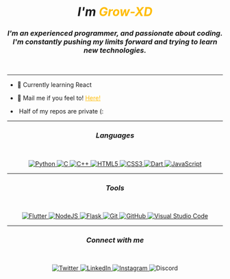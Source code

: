 <h1 align="center"><b><i>I'm <span style="color: #ffbc05">Grow-XD</span></b></i>​</h1>
<h3 align="center"><i>I'm an experienced programmer, and passionate about coding. I'm constantly pushing my limits forward and trying to learn new technologies.</i></h3>
<br>

***

- 🌌​ Currently learning React

- 📧 Mail me if you feel to! <a href="mailto:gupta.rg.rishabh@gmail.com" style="color: #ffbc05">Here!</a>

- ​ Half of my repos are private (:
***

<h3 align="center"><b><i>Languages</b></i></h3>
<br>
<div align="center">

<a href="https://en.wikipedia.org/wiki/Python_(programming_language)"> ![Python](https://img.shields.io/badge/python-3670A0?style=for-the-badge&logo=python&logoColor=white) </a>
<a href="https://en.wikipedia.org/wiki/C_(programming_language)"> ![C](https://img.shields.io/badge/c-%2300599C.svg?style=for-the-badge&logo=c&logoColor=white) </a>
<a href="https://en.wikipedia.org/wiki/C%2B%2B"> ![C++](https://img.shields.io/badge/c++-%2300599C.svg?style=for-the-badge&logo=c%2B%2B&logoColor=white) </a>
<a href="https://en.wikipedia.org/wiki/HTML5"> ![HTML5](https://img.shields.io/badge/html5-%23E34F26.svg?style=for-the-badge&logo=html5&logoColor=white) </a>
<a href="https://en.wikipedia.org/wiki/CSS"> ![CSS3](https://img.shields.io/badge/css3-%231572B6.svg?style=for-the-badge&logo=css3&logoColor=white) </a>
<a href="https://en.wikipedia.org/wiki/Dart_(programming_language)"> ![Dart](https://img.shields.io/badge/dart-%230175C2.svg?style=for-the-badge&logo=dart&logoColor=white) </a>
<a href="https://en.wikipedia.org/wiki/JavaScript"> ![JavaScript](https://img.shields.io/badge/javascript-%23323330.svg?style=for-the-badge&logo=javascript&logoColor=%23F7DF1E) </a>
</div>

***

<h3 align="center"><b><i>Tools</b></i></h3>
<br>
<div align="center">

<a href="https://flutter.dev/"> ![Flutter](https://img.shields.io/badge/Flutter-%2302569B.svg?style=for-the-badge&logo=Flutter&logoColor=white) </a>
<a href="https://nodejs.org/en/"> ![NodeJS](https://img.shields.io/badge/node.js-6DA55F?style=for-the-badge&logo=node.js&logoColor=white) </a>
<a href="https://flask.palletsprojects.com/"> ![Flask](https://img.shields.io/badge/flask-%23000.svg?style=for-the-badge&logo=flask&logoColor=white) </a>
<a href="https://git-scm.com/"> ![Git](https://img.shields.io/badge/git-%23F05033.svg?style=for-the-badge&logo=git&logoColor=white) </a>
<a href="https://github.com/"> ![GitHub](https://img.shields.io/badge/github-%23121011.svg?style=for-the-badge&logo=github&logoColor=white) </a>
<a href="https://code.visualstudio.com/"> ![Visual Studio Code](https://img.shields.io/badge/Visual%20Studio%20Code-0078d7.svg?style=for-the-badge&logo=visual-studio-code&logoColor=white) </a>


</div>

***

<h3 align="center"><b><i>Connect with me</b></i></h3>
<br>
<div align="center">

<a href="https://twitter.com/growXD_"> ![Twitter](https://img.shields.io/badge/Twitter-%231DA1F2.svg?style=for-the-badge&logo=Twitter&logoColor=white) </a>
<a href="https://www.linkedin.com/in/grow-xd/"> ![LinkedIn](https://img.shields.io/badge/linkedin-%230077B5.svg?style=for-the-badge&logo=linkedin&logoColor=white) </a>
<a href="https://www.instagram.com/rishabh.rg_/"> ![Instagram](https://img.shields.io/badge/Instagram-%23E4405F.svg?style=for-the-badge&logo=Instagram&logoColor=white) </a>
![Discord](https://img.shields.io/badge/Rishabh_Gupta_0923-%237289DA.svg?style=for-the-badge&logo=discord&logoColor=white)

</div>
